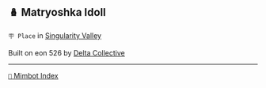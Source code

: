 ## 🪆 Matryoshka Idoll

`🪧 Place` in [Singularity Valley](<https://zeithalt.github.io/r/singularity_valley.html>)

Built on eon 526 by [Delta Collective](<https://zeithalt.github.io/r/delta_collective.html>)

<!---
keywords:  dc, singularity valley
aliases: 
-->
----------
[`📑` Mimbot Index](<https://zeithalt.github.io/r/#b751>)